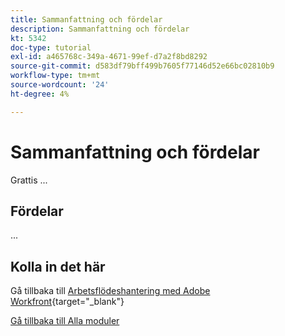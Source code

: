 ```yaml
---
title: Sammanfattning och fördelar
description: Sammanfattning och fördelar
kt: 5342
doc-type: tutorial
exl-id: a465768c-349a-4671-99ef-d7a2f8bd8292
source-git-commit: d583df79bff499b7605f77146d52e66bc02810b9
workflow-type: tm+mt
source-wordcount: '24'
ht-degree: 4%

---
```


# Sammanfattning och fördelar

Grattis ...

## Fördelar

...

## Kolla in det här

Gå tillbaka till [Arbetsflödeshantering med Adobe Workfront](./workfront.md){target="_blank"}

[Gå tillbaka till Alla moduler](../../../overview.md)
